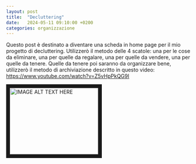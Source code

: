 ```yaml
---
layout: post
title:  "Decluttering"
date:   2024-05-11 09:10:00 +0200
categories: organizzazione
---
```

Questo post è destinato a diventare una scheda in home page per il mio progetto di decluttering.
Utilizzerò il metodo delle 4 scatole: una per le cose da eliminare, una per quelle da regalare, una per quelle da vendere, una per quelle da tenere.
Quelle da tenere poi saranno da organizzare bene, utilizzerò il metodo di archiviazione descritto in questo video:
https://www.youtube.com/watch?v=Z5vHpPkQG9I

<a href="http://www.youtube.com/watch?feature=player_embedded&v=Z5vHpPkQG9I
" target="_blank"><img src="http://img.youtube.com/vi/Z5vHpPkQG9I/0.jpg" 
alt="IMAGE ALT TEXT HERE" width="240" height="180" border="10" /></a>